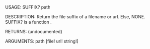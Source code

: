 USAGE:
     SUFFIX? path 

DESCRIPTION:
     Return the file suffix of a filename or url. Else, NONE.
     SUFFIX? is a function .

RETURNS:
    (undocumented)

ARGUMENTS:
    path [file! url! string!]
